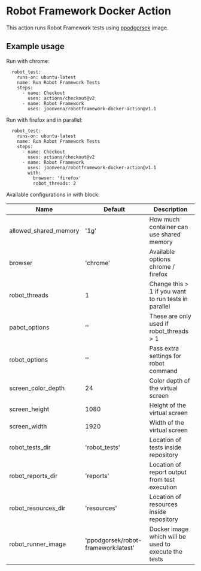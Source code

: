 # Robot Framework Docker Action

This action runs Robot Framework tests using [ppodgorsek](https://github.com/ppodgorsek/docker-robot-framework) image.

## Example usage

Run with chrome:

```jobs:
  robot_test:
    runs-on: ubuntu-latest
    name: Run Robot Framework Tests
    steps:
      - name: Checkout
        uses: actions/checkout@v2
      - name: Robot Framework
        uses: joonvena/robotframework-docker-action@v1.1
```

Run with firefox and in parallel:

```jobs:
  robot_test:
    runs-on: ubuntu-latest
    name: Run Robot Framework Tests
    steps:
      - name: Checkout
        uses: actions/checkout@v2
      - name: Robot Framework
        uses: joonvena/robotframework-docker-action@v1.1
        with:
          browser: 'firefox'
          robot_threads: 2
```

Available configurations in with block:

| Name                     | Default                             | Description                                          |
| ------------------------ | ----------------------------------- | ---------------------------------------------------- |
| allowed_shared_memory    | '1g'                                | How much container can use shared memory             |
| browser                  | 'chrome'                            | Available options chrome / firefox                   |
| robot_threads            | 1                                   | Change this > 1 if you want to run tests in parallel |
| pabot_options            | ''                                  | These are only used if robot_threads > 1             |
| robot_options            | ''                                  | Pass extra settings for robot command                |
| screen_color_depth       | 24                                  | Color depth of the virtual screen                    |
| screen_height            | 1080                                | Height of the virtual screen                         |
| screen_width             | 1920                                | Width of the virtual screen                          |
| robot_tests_dir          | 'robot_tests'                       | Location of tests inside repository                  |
| robot_reports_dir        | 'reports'                           | Location of report output from test execution        |
| robot_resources_dir      | 'resources'                         | Location of resources inside repository              |
| robot_runner_image       | 'ppodgorsek/robot-framework:latest' | Docker image which will be used to execute the tests |
